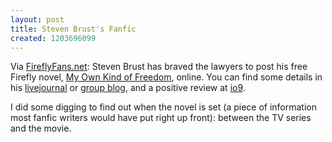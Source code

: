 ```yaml
---
layout: post
title: Steven Brust's Fanfic
created: 1203696099
---
```

Via [FireflyFans.net](http://www.fireflyfans.net/thread.asp?b=2&t=32550&newsid=0):  Steven Brust has braved the lawyers to post his free Firefly novel, [My Own Kind of Freedom](http://dreamcafe.com/firefly.html), online.  You can find some details in his [livejournal](http://skzbrust.livejournal.com/) or [group blog](http://dreamcafe.com/words/2008/02/05/firefly-novel/), and a positive review at [io9](http://io9.com/353893/firefly-novel-from-steven-brust-is-action+packed-and-fun).<!--break-->

I did some digging to find out when the novel is set (a piece of information most fanfic writers would have put right up front):  between the TV series and the movie.

